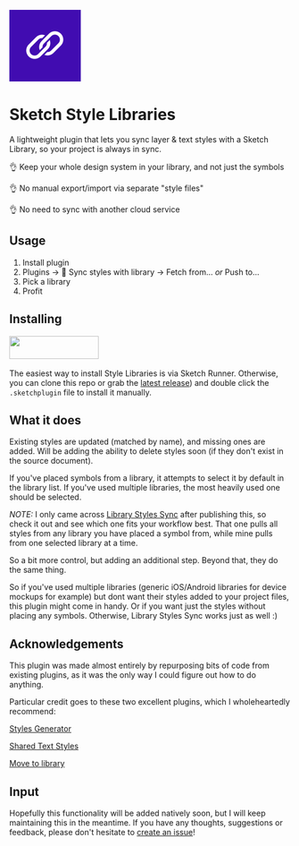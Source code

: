 ![Icon](assets/icon.svg)

# Sketch Style Libraries

A lightweight plugin that lets you sync layer & text styles with a Sketch Library, so your project is always in sync.

👌 Keep your whole design system in your library, and not just the symbols

👌 No manual export/import via separate "style files"

👌 No need to sync with another cloud service 


## Usage

1. Install plugin
2. Plugins -> 🔗 Sync styles with library -> Fetch from... *or* Push to...
3. Pick a library
4. Profit

## Installing

<a href="http://bit.ly/SketchRunnerWebsite"><img src="http://bit.ly/RunnerBadgeBlue" width="160" height="41"></a>

The easiest way to install Style Libraries is via Sketch Runner. Otherwise, you can clone this repo or grab the [latest release](https://github.com/sigtm/sketch-style-libraries/releases/latest)) and double click the `.sketchplugin` file to install it manually.


## What it does

Existing styles are updated (matched by name), and missing ones are added. Will be adding the ability to delete styles soon (if they don't exist in the source document).

If you've placed symbols from a library, it attempts to select it by default in the library list. If you've used multiple libraries, the most heavily used one should be selected.

*NOTE:* I only came across [Library Styles Sync](https://github.com/zeroheight/library-styles-sync) after publishing this, so check it out and see which one fits your workflow best. That one pulls all styles from any library you have placed a symbol from, while mine pulls from one selected library at a time. 

So a bit more control, but adding an additional step. Beyond that, they do the same thing.

So if you've used multiple libraries (generic iOS/Android libraries for device mockups for example) but dont want their styles added to your project files, this plugin might come in handy. Or if you want just the styles without placing any symbols. Otherwise, Library Styles Sync works just as well :)


## Acknowledgements

This plugin was made almost entirely by repurposing bits of code from existing plugins, as it was the only way I could figure out how to do anything. 

Particular credit goes to these two excellent plugins, which I wholeheartedly recommend:

[Styles Generator](https://github.com/lucaorio/sketch-styles-generator)

[Shared Text Styles](https://github.com/nilshoenson/shared-text-styles)

[Move to library](https://github.com/ahmedmigo/Move-to-library-sketchplugin)


## Input

Hopefully this functionality will be added natively soon, but I will keep maintaining this in the meantime. If you have any thoughts, suggestions or feedback, please don't hesitate to [create an issue](https://github.com/sigtm/sketch-style-libraries/issues)!
